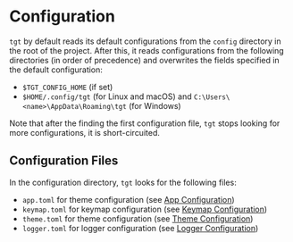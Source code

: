 # Configuration

`tgt` by default reads its default configurations from the `config` directory in the root of the project. After this, it reads configurations from the following directories (in order of precedence) and overwrites the fields specified in the default configuration:

- `$TGT_CONFIG_HOME` (if set)
- `$HOME/.config/tgt` (for Linux and macOS) and `C:\Users\<name>\AppData\Roaming\tgt` (for Windows)

Note that after the finding the first configuration file, `tgt` stops looking for more configurations, it is short-circuited.

## Configuration Files

In the configuration directory, `tgt` looks for the following files:
- `app.toml` for theme configuration (see [App Configuration](https://github.com/FedericoBruzzone/tgt/blob/main/docs/configuration/users/app.toml.md))
- `keymap.toml` for keymap configuration (see [Keymap Configuration](https://github.com/FedericoBruzzone/tgt/blob/main/docs/configuration/users/keymap.toml.md))
- `theme.toml` for theme configuration (see [Theme Configuration](https://github.com/FedericoBruzzone/tgt/blob/main/docs/configuration/users/theme.toml.md))
- `logger.toml` for logger configuration (see [Logger Configuration](https://github.com/FedericoBruzzone/tgt/blob/main/docs/configuration/users/logger.toml.md))
